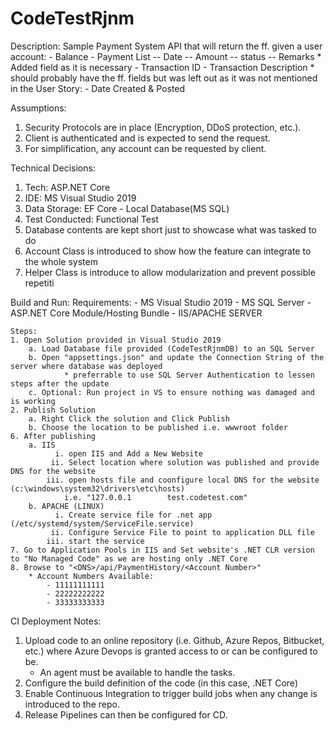 # CodeTestRjnm

Description: 
    Sample Payment System API that will return the ff. given a user account:
        - Balance
        - Payment List
            -- Date
            -- Amount
            -- status
            -- Remarks
                * Added field as it is necessary
                    - Transaction ID
                    - Transaction Description
                * should probably have the ff. fields but was left out as it was not mentioned in the User Story:
                    - Date Created & Posted

Assumptions:
1. Security Protocols are in place (Encryption, DDoS protection, etc.).
2. Client is authenticated and is expected to send the request.
3. For simplification, any account can be requested by client.

Technical Decisions:
1. Tech: ASP.NET Core
2. IDE: MS Visual Studio 2019
3. Data Storage: EF Core - Local Database(MS SQL)
4. Test Conducted: Functional Test
5. Database contents are kept short just to showcase what was tasked to do
6. Account Class is introduced to show how the feature can integrate to the whole system
7. Helper Class is introduce to allow modularization and prevent possible repetiti

Build and Run:
    Requirements:
        - MS Visual Studio 2019
        - MS SQL Server
        - ASP.NET Core Module/Hosting Bundle
        - IIS/APACHE SERVER

    Steps:
    1. Open Solution provided in Visual Studio 2019
        a. Load Database file provided (CodeTestRjnmDB) to an SQL Server
        b. Open "appsettings.json" and update the Connection String of the server where database was deployed
                * preferrable to use SQL Server Authentication to lessen steps after the update
        c. Optional: Run project in VS to ensure nothing was damaged and is working
    2. Publish Solution 
        a. Right Click the solution and Click Publish
        b. Choose the location to be published i.e. wwwroot folder
    6. After publishing
        a. IIS
              i. open IIS and Add a New Website
             ii. Select location where solution was published and provide DNS for the website
            iii. open hosts file and coonfigure local DNS for the website (c:\windows\system32\drivers\etc\hosts)
                i.e. "127.0.0.1        test.codetest.com"
        b. APACHE (LINUX)
              i. Create service file for .net app (/etc/systemd/system/ServiceFile.service)
             ii. Configure Service File to point to application DLL file
            iii. start the service
    7. Go to Application Pools in IIS and Set website's .NET CLR version to "No Managed Code" as we are hosting only .NET Core
    8. Browse to "<DNS>/api/PaymentHistory/<Account Number>"
        * Account Numbers Available: 
            - 11111111111
            - 22222222222
            - 33333333333

CI Deployment Notes:
1. Upload code to an online repository (i.e. Github, Azure Repos, Bitbucket, etc.) where Azure Devops is granted access to or can be configured to be.
    * An agent must be available to handle the tasks. 
2. Configure the build definition of the code (in this case, .NET Core)
3. Enable Continuous Integration to trigger build jobs when any change is introduced to the repo.
3. Release Pipelines can then be configured for CD. 
